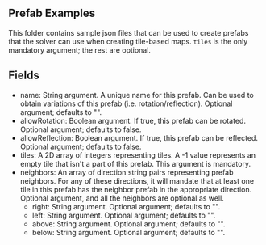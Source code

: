 ## Prefab Examples

This folder contains sample json files that can be used to create prefabs that the solver can use when creating tile-based maps. `tiles` is the only mandatory argument; the rest are optional.

## Fields
* name: String argument. A unique name for this prefab. Can be used to obtain variations of this prefab (i.e. rotation/reflection). Optional argument; defaults to "".
* allowRotation: Boolean argument. If true, this prefab can be rotated. Optional argument; defaults to false.
* allowReflection: Boolean argument. If true, this prefab can be reflected. Optional argument; defaults to false.
* tiles: A 2D array of integers representing tiles. A -1 value represents an empty tile that isn't a part of this prefab. This argument is mandatory.
* neighbors: An array of direction:string pairs representing prefab neighbors. For any of these directions, it will mandate that at least one tile in this prefab has the neighbor prefab in the appropriate direction. Optional argument, and all the neighbors are optional as well.
    * right: String argument. Optional argument; defaults to "".
    * left: String argument. Optional argument; defaults to "".
    * above: String argument. Optional argument; defaults to "".
    * below: String argument. Optional argument; defaults to "".